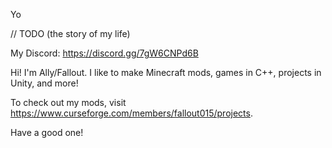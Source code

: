 Yo

// TODO (the story of my life)

My Discord: https://discord.gg/7gW6CNPd6B

Hi! I'm Ally/Fallout. I like to make Minecraft mods, games in C++, projects in Unity, and more!

To check out my mods, visit https://www.curseforge.com/members/fallout015/projects.

Have a good one!

